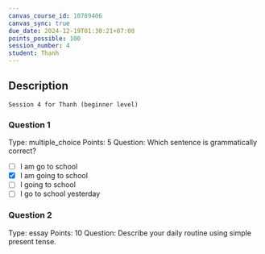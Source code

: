 ```yaml
---
canvas_course_id: 10789406
canvas_sync: true
due_date: 2024-12-19T01:30:21+07:00
points_possible: 100
session_number: 4
student: Thanh
---
```


## Description
    Session 4 for Thanh (beginner level)

### Question 1
Type: multiple_choice
Points: 5
Question: Which sentence is grammatically correct?
- [ ] I am go to school
- [x] I am going to school
- [ ] I going to school
- [ ] I go to school yesterday

### Question 2
Type: essay
Points: 10
Question: Describe your daily routine using simple present tense.
